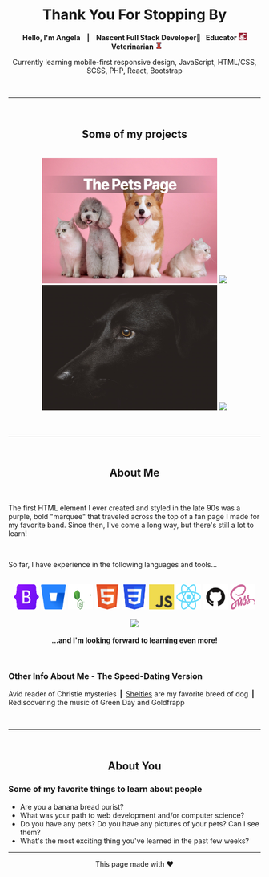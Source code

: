 <div align="center">
 <h1>Thank You For Stopping By</h1>
 <p><b>Hello, I'm Angela&nbsp;&nbsp;&nbsp; | &nbsp;&nbsp;&nbsp;Nascent Full Stack Developer🚀&nbsp;&nbsp;&nbsp;Educator <img src="assets/wsu.png" alt="" height="15">&nbsp;&nbsp;&nbsp;Veterinarian <img src="assets/illini.PNG" alt="" height="15"></b><p>
  <p>Currently learning mobile-first responsive design, JavaScript, HTML/CSS, SCSS, PHP, React, Bootstrap</p>
</div>

<br />

<hr />
<br />

<section align="center">
  <h2>Some of my projects</h2>
  <br />
  <img src="assets/petspage.PNG" alt="" height="250" width="350">
  <a href="https://github.com/FreudCat/wordpress-theme-child">
    <img width="350" src="https://github-readme-stats.vercel.app/api/pin/?username=freudcat&repo=wordpress-theme-child&theme=radical"></a>
  <img src="assets/lab-profile.jpg" alt="" height="250" width="350">
  <a href="https://github.com/FreudCat/dogs-are-great">
    <img width="350" src="https://github-readme-stats.vercel.app/api/pin/?username=freudcat&repo=dogs-are-great&theme=radical"></a> 
</section>

<br />
<br />
<hr />
<br />

<section>
  <h2 align="center">About Me</h2>
  <br />
  <p>The first HTML element I ever created and styled in the late 90s was a purple, bold "marquee" that traveled across the top of a fan page I made for my favorite band. Since then, I've come a long way, but there's still a lot to learn!</p>
  <br />
  <p>So far, I have experience in the following languages and tools...</p>
  <br />
  <div align="center">
    <img src="assets/Bootstrap_logo.png" alt="Bootstrap" width="50" height="50"/>
    <img src="assets/Bitbucket_logo.svg" alt="BitBucket" width="50" height="50"/>
    <img src="assets/Nodejs_logo.svg" alt="NodeJS" width="50" height="50"/>
    <img src="assets/HTML5_Badge.svg" alt="HTML5" width="50" height="50"/>
    <img src="assets/CSS3_logo.png" alt="CSS3" width="50" height="50"/>
    <img src="assets/JavaScript_logo.png" alt="JS" width="50" height="50"/> 
    <img src="assets/React_logo.png" alt="React" width="50" height="50"/>
    <img src="assets/GitHub_logo.png" alt="GitHub" width="50" height="50"/>
    <img src="assets/Sass_Logo.png" alt="Sass" width="50" height="50"/><br/>
    <br />
     <img src="https://github-readme-stats.vercel.app/api/top-langs/?username=freudcat&hide_border=true&langs_count=8&layout=compact&&bg_color=45,2e21ac,df4a9b&title_color=fff&text_color=e5e5e5" height="200" />
  </div>
  <p align="center"><b>...and I'm looking forward to learning even more!</b></p>
  <br />
   <h3>Other Info About Me - The Speed-Dating Version</h3>
   <p>Avid reader of Christie mysteries<b> &nbsp;|&nbsp; </b><a href="https://www.akc.org/dog-breeds/shetland-sheepdog/">Shelties</a> are my favorite breed of dog<b> &nbsp;|&nbsp; </b>Rediscovering the music of Green Day and Goldfrapp</p>
</section>
<br />
<hr />
<br />

<section>
<h2 align="center">About You</h2>
<h3>Some of my favorite things to learn about people</h3>
<ul>
  <li>Are you a banana bread purist?</li>
  <li>What was your path to web development and/or computer science?</li>
  <li>Do you have any pets? Do you have any pictures of your pets? Can I see them?</li>
  <li>What's the most exciting thing you've learned in the past few weeks?</li>
</ul>
</section>

<hr />
<div align="center">This page made with ❤️</div>
